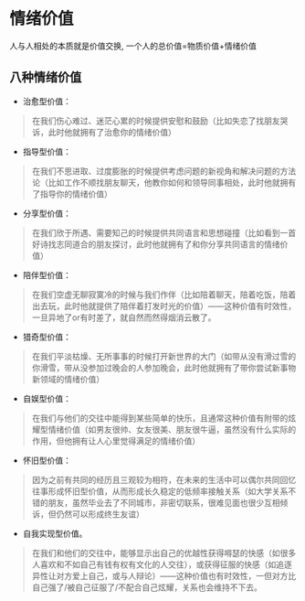 
# 情绪价值

人与人相处的本质就是价值交换, 一个人的总价值=物质价值+情绪价值


## 八种情绪价值

+ 治愈型价值：

> 在我们伤心难过、迷茫心累的时候提供安慰和鼓励（比如失恋了找朋友哭诉，此时他就拥有了治愈你的情绪价值）

+ 指导型价值：

> 在我们不思进取、过度膨胀的时候提供考虑问题的新视角和解决问题的方法论（比如工作不顺找朋友聊天，他教你如何和领导同事相处，此时他就拥有了指导你的情绪价值）

+ 分享型价值：

> 在我们欣于所遇、需要知己的时候提供共同语言和思想碰撞（比如看到一首好诗找志同道合的朋友探讨，此时他就拥有了和你分享共同语言的情绪价值）

+ 陪伴型价值：

> 在我们空虚无聊寂寞冷的时候与我们作伴（比如陪着聊天，陪着吃饭，陪着出去玩，此时他就提供了陪伴着打发时光的价值）——这种价值有时效性，一旦异地了or有时差了，就自然而然得烟消云散了。

+ 猎奇型价值：

> 在我们平淡枯燥、无所事事的时候打开新世界的大门（如带从没有滑过雪的你滑雪，带从没参加过晚会的人参加晚会，此时他就拥有了带你尝试新事物新领域的情绪价值）

+ 自娱型价值：

> 在我们与他们的交往中能得到某些简单的快乐，且通常这种价值有附带的炫耀型情绪价值（如男友很帅、女友很美、朋友很牛逼，虽然没有什么实际的作用，但他拥有让人心里觉得满足的情绪价值）

+ 怀旧型价值：

> 因为之前有共同的经历且三观较为相符，在未来的生活中可以偶尔共同回忆往事形成怀旧型价值，从而形成长久稳定的低频率接触关系（如大学关系不错的朋友，虽然毕业去了不同城市，非密切联系，很难见面也很少互相倾诉，但仍然可以形成终生友谊）

+ 自我实现型价值。

> 在我们和他们的交往中，能够显示出自己的优越性获得嘚瑟的快感（如很多人喜欢和不如自己有钱有权有文化的人交往），或获得征服的快感（如追逐异性让对方爱上自己，或与人辩论）——这种价值也有时效性，一但对方比自己强了/被自己征服了/不配合自己炫耀，关系也会维持不下去。